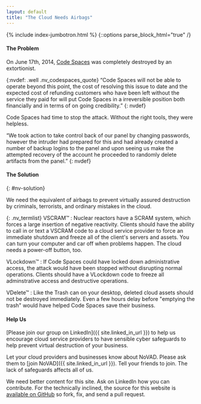```yaml
---
layout: default
title: "The Cloud Needs Airbags"
---
```

{% include index-jumbotron.html %}
{::options parse_block_html="true" /}
<div class="nv_home">

#### The Problem

On June 17th, 2014, [Code Spaces](http://www.codespaces.com) was completely destroyed by an extortionist.

{:nvdef: .well .nv_codespaces_quote}
&ldquo;Code Spaces will not be able to operate beyond this point, the cost of resolving this issue to date and the expected cost of refunding customers who have been left without the service they paid for will put Code Spaces in a irreversible position both financially and in terms of on going credibility.&rdquo;
{: nvdef}

Code Spaces had time to stop the attack. Without the right tools, they were helpless.

&ldquo;We took action to take control back of our panel by changing
passwords, however the intruder had prepared for this and had already
created a number of backup logins to the panel and upon seeing us make
the attempted recovery of the account he proceeded to randomly delete
artifacts from the panel.&rdquo;
{: nvdef}

#### The Solution
{: #nv-solution}

We need the equivalent of airbags to prevent virtually assured
destruction by criminals, terrorists, and ordinary mistakes in the
cloud.

{: .nv_termlist}
VSCRAM&trade;
: Nuclear reactors have a SCRAM system, which
forces a large insertion of negative reactivity.  Clients should have
the ability to call in or text a VSCRAM code to a cloud service
provider to force an immediate shutdown and freeze all of the client's
servers and assets.  You can turn your computer and car off when problems
happen.  The cloud needs a power-off button, too.

VLockdown&trade;
: If Code Spaces could have locked down administrative access, the
attack would have been stopped without disrupting normal operations.
Clients should have a VLockdown code to freeze all adminstrative
access and destructive operations.

VDelete&trade;
: Like the Trash can on your desktop, deleted cloud assets should not be
destroyed immediately.  Even a few hours delay before "emptying the
trash" would have helped Code Spaces save their business.

#### Help Us

[Please join our group on LinkedIn]({{ site.linked_in_url }}) to help
us encourage cloud service providers to have sensible cyber safeguards
to help prevent virtual destruction of your business.

Let your cloud providers and businesses know about NoVAD.  Please ask them
to [join NoVAD]({{ site.linked_in_url }}).  Tell your friends to join.
The lack of safeguards affects all of us.

We need better content for this site. Ask on LinkedIn how you can contribute.
For the technically inclined, the source for this website is
[available on GitHub](http://n99.us/ngh)
so fork, fix, and send a pull request.

</div>
